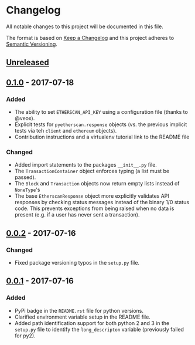 # Changelog
All notable changes to this project will be documented in this file.

The format is based on [Keep a Changelog](http://keepachangelog.com/en/1.0.0/)
and this project adheres to [Semantic Versioning](http://semver.org/spec/v2.0.0.html).

## [Unreleased]

## [0.1.0] - 2017-07-18
### Added
- The ability to set `ETHERSCAN_API_KEY` using a configuration file (thanks
to @veox).
- Explicit tests for `pyetherscan.response` objects (vs. the previous implicit
  tests via teh `client` and `ethereum` objects).
- Contribution instructions and a virtualenv tutorial link to the README file

### Changed
- Added import statements to the packages `__init__.py` file.
- The `TransactionContainer` object enforces typing (a list must be passed).
- The `Block` and `Transaction` objects now return empty lists instead
  of `NoneType`'s
- The base `EtherscanResponse` object more explicitly validates API responses
  by checking status messages instead of the binary 1/0 status code. This
  prevents exceptions from being raised when no data is present (e.g. if
    a user has never sent a transaction).

## [0.0.2] - 2017-07-16
### Changed
- Fixed package versioning typos in the `setup.py` file.

## [0.0.1] - 2017-07-16
### Added
- PyPi badge in the `README.rst` file for python versions.
- Clarified environment variable setup in the README file.
- Added path identification support for both python 2 and 3 in the `setup.py`
  file to identify the `long_descripton` variable (previously failed for py2).

[Unreleased]: https://github.com/Marto32/pyetherscan/compare/0.1.0...HEAD
[0.1.0]: https://github.com/Marto32/pyetherscan/compare/0.0.2...0.1.0
[0.0.2]: https://github.com/Marto32/pyetherscan/compare/0.0.1...0.0.2
[0.0.1]: https://github.com/Marto32/pyetherscan/compare/0.0.0...0.0.1

